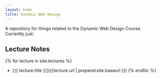```yaml
---
layout: home
title: Dynamic Web Design
---
```


A repository for things related to the Dynamic Web Design Course.
Currently just:


## Lecture Notes
{% for lecture in site.lectures %}
- [{{ lecture.title }}]({{lecture.url | prepend:site.baseurl }})
{% endfor %}
